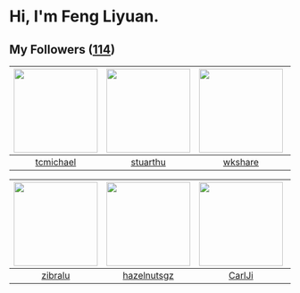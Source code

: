 # Hi, I'm Feng Liyuan.

## My Followers ([114](https://github.com/SunRunAway?tab=followers))

| <img src="https://avatars.githubusercontent.com/u/1506474?v=4" width="150" height="150" /> | <img src="https://avatars.githubusercontent.com/u/16526001?v=4" width="150" height="150" /> | <img src="https://avatars.githubusercontent.com/u/2918384?v=4" width="150" height="150" /> | <img src="https://avatars.githubusercontent.com/u/34684800?v=4" width="150" height="150" /> |
| :----------------------------------------------------------------------------------------: | :-----------------------------------------------------------------------------------------: | :----------------------------------------------------------------------------------------: | :-----------------------------------------------------------------------------------------: |
|                          [tcmichael](https://github.com/tcmichael)                         |                           [stuarthu](https://github.com/stuarthu)                           |                            [wkshare](https://github.com/wkshare)                           |                     [MilleniumSpark](https://github.com/MilleniumSpark)                     |

| <img src="https://avatars.githubusercontent.com/u/41463486?v=4" width="150" height="150" /> | <img src="https://avatars.githubusercontent.com/u/24202964?v=4" width="150" height="150" /> | <img src="https://avatars.githubusercontent.com/u/10810759?v=4" width="150" height="150" /> | <img src="https://avatars.githubusercontent.com/u/3069493?v=4" width="150" height="150" /> |
| :-----------------------------------------------------------------------------------------: | :-----------------------------------------------------------------------------------------: | :-----------------------------------------------------------------------------------------: | :----------------------------------------------------------------------------------------: |
|                            [zibralu](https://github.com/zibralu)                            |                        [hazelnutsgz](https://github.com/hazelnutsgz)                        |                             [CarlJi](https://github.com/CarlJi)                             |                             [hkjang](https://github.com/hkjang)                            |